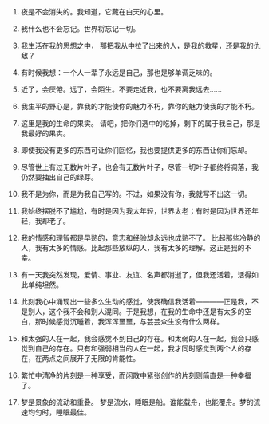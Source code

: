 1. 夜是不会消失的。我知道，它藏在白天的心里。

2. 我什么也不会忘记。世界将忘记一切。

3. 我生活在我的思想之中， 那把我从中拉了出来的人，是我的救星，还是我的仇敌？

4. 有时候我想：一个人一辈子永远是自己，那也是够单调乏味的。

5. 近了，会厌倦。远了，会陌生。不要走近我，也不要离我远去……

6. 我生平的野心是，靠我的才能使你的魅力不朽，靠你的魅力使我的才能不朽。

7. 这里是我的生命的果实。
   请吧，把你们选中的吃掉，剩下的属于我自己，那是我最好的果实。

8. 即使我没有更多的东西可让你们回忆，我也要提供更多的东西让你们忘却。

9. 尽管世上有过无数片叶子，也会有无数片叶子，尽管一切叶子都终将凋落，我仍然要抽出自己的绿芽。

10. 我不是为你，而是为我自己写的。不过，如果没有你，我就写不出这一切。

11. 我始终摆脱不了尴尬，有时是因为我太年轻，世界太老；有时是因为世界还年轻，我却老了。

12. 我的情感和理智都是早熟的，意志和经验却永远也成熟不了。
    比起那些冷静的人，我有太多的情感。比起那些放纵的人，我有太多的理解。这正是我的不幸。

13. 有一天我突然发现，爱情、事业、友谊、名声都消逝了，但我还活着，活得如此单纯坦然。

14. 此刻我心中涌现出一些多么生动的感觉，使我确信我活着————正是我，不是别人，这个我不会和别人混同。于是我想，在我的生命中还是有太多的空白，那时候感觉沉睡着，我浑浑噩噩，与芸芸众生没有什么两样。

15. 和太强的人在一起，我会感觉不到自己的存在。和太弱的人在一起，我会只感觉到自己的存在。只有和强弱相当的人在一起，我才同时感觉到两个人的存在，在两点之间展开了无限的肯能性。

16. 繁忙中清净的片刻是一种享受，而闲散中紧张创作的片刻则简直是一种幸福了。

17. 梦是景象的流动和重叠。
    梦是流水，睡眠是船。谁能载舟，也能覆舟。梦的流速均匀时，睡眠最佳。
